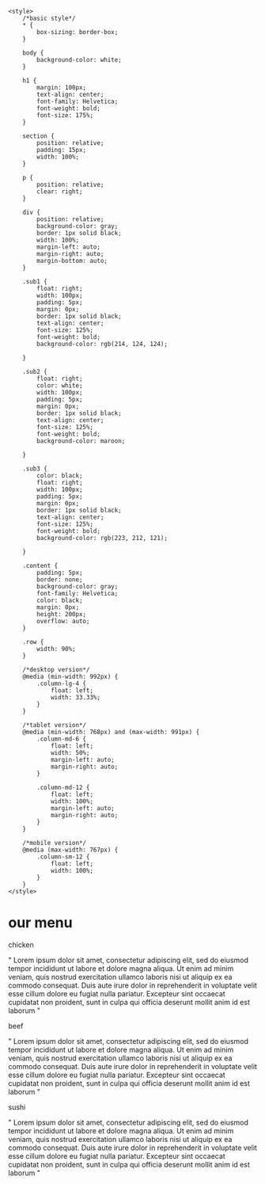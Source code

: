 <!DOCTYPE html>
<html>
<head>
    <meta charset="utf-8">
    
    <style>
        /*basic style*/
        * {
            box-sizing: border-box;
        }

        body {
            background-color: white;
        }

        h1 {
            margin: 100px;
            text-align: center;
            font-family: Helvetica;
            font-weight: bold;
            font-size: 175%;
        }

        section {
            position: relative;
            padding: 15px;
            width: 100%;
        }

        p {
            position: relative;
            clear: right;
        }

        div {
            position: relative;
            background-color: gray;
            border: 1px solid black;
            width: 100%;
            margin-left: auto;
            margin-right: auto;
            margin-bottom: auto;
        }

        .sub1 {
            float: right;
            width: 100px;
            padding: 5px;
            margin: 0px;
            border: 1px solid black;
            text-align: center;
            font-size: 125%;
            font-weight: bold;
            background-color: rgb(214, 124, 124);

        }

        .sub2 {
            float: right;
            color: white;
            width: 100px;
            padding: 5px;
            margin: 0px;
            border: 1px solid black;
            text-align: center;
            font-size: 125%;
            font-weight: bold;
            background-color: maroon;

        }

        .sub3 {
            color: black;
            float: right;
            width: 100px;
            padding: 5px;
            margin: 0px;
            border: 1px solid black;
            text-align: center;
            font-size: 125%;
            font-weight: bold;
            background-color: rgb(223, 212, 121);

        }

        .content {
            padding: 5px;
            border: none;
            background-color: gray;
            font-family: Helvetica;
            color: black;
            margin: 0px;
            height: 200px;
            overflow: auto;
        }

        .row {
            width: 90%;
        }

        /*desktop version*/
        @media (min-width: 992px) {
            .column-lg-4 {
                float: left;
                width: 33.33%;
            }
        }

        /*tablet version*/
        @media (min-width: 768px) and (max-width: 991px) {
            .column-md-6 {
                float: left;
                width: 50%;
                margin-left: auto;
                margin-right: auto;
            }

            .column-md-12 {
                float: left;
                width: 100%;
                margin-left: auto;
                margin-right: auto;
            }
        }

        /*mobile version*/
        @media (max-width: 767px) {
            .column-sm-12 {
                float: left;
                width: 100%;
            }
        }
    </style>
</head>
<body>
    <h1>our menu</h1>
    <section class="column-lg-4 column-md-6 column-sm-12">
        <div>
            <p class="sub1">chicken</p>
            <p class="content">
                " Lorem ipsum dolor sit amet, consectetur adipiscing elit, sed do eiusmod tempor incididunt ut labore et dolore magna aliqua. Ut enim ad minim veniam, quis nostrud exercitation ullamco laboris nisi ut aliquip ex ea commodo consequat. Duis aute irure dolor in reprehenderit in voluptate velit esse cillum dolore eu fugiat nulla pariatur. Excepteur sint occaecat cupidatat non proident, sunt in culpa qui officia deserunt mollit anim id est laborum "
            </p>
        </div> 
    </section>
    <section class="colimn-lg-4 column-md-6 column-sm-4">
     <div>
         <p class="sub2">beef</p>
         <p class="content">
             " Lorem ipsum dolor sit amet, consectetur adipiscing elit, sed do eiusmod tempor incididunt ut labore et dolore magna aliqua. Ut enim ad minim veniam, quis nostrud exercitation ullamco laboris nisi ut aliquip ex ea commodo consequat. Duis aute irure dolor in reprehenderit in voluptate velit esse cillum dolore eu fugiat nulla pariatur. Excepteur sint occaecat cupidatat non proident, sunt in culpa qui officia deserunt mollit anim id est laborum "
         </p> 
     </div>  
    </section>
    <section class="column-lg-4 column-md-6 column-sm-12">
         <div>
             <p class="sub3">sushi</p>
             <p class="content">
               " Lorem ipsum dolor sit amet, consectetur adipiscing elit, sed do eiusmod tempor incididunt ut labore et dolore magna aliqua. Ut enim ad minim veniam, quis nostrud exercitation ullamco laboris nisi ut aliquip ex ea commodo consequat. Duis aute irure dolor in reprehenderit in voluptate velit esse cillum dolore eu fugiat nulla pariatur. Excepteur sint occaecat cupidatat non proident, sunt in culpa qui officia deserunt mollit anim id est laborum "  
             </p>
         </div>
    </section>
</body>
</html>